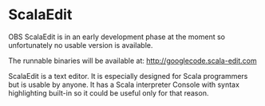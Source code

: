 ScalaEdit
=========
OBS ScalaEdit is in an early development phase at the moment so unfortunately no usable version is available.

The runnable binaries will be available at:
http://googlecode.scala-edit.com

ScalaEdit is a text editor. It is especially designed for Scala programmers but is usable by anyone. It has a Scala interpreter Console with syntax highlighting built-in so it could be useful only for that reason.